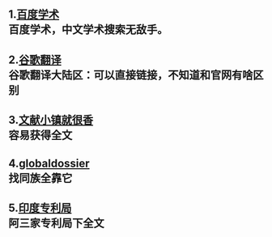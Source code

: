 
1.[百度学术](https://xueshu.baidu.com/ "百度学术")  
百度学术，中文学术搜索无敌手。  
---
2.[谷歌翻译](https://translate.google.cn/ "谷歌翻译")      
谷歌翻译大陆区：可以直接链接，不知道和官网有啥区别  
---
3.[文献小镇就很香](http://www.sci-hub.ac.cn/)  
容易获得全文  
---
4.[globaldossier](https://globaldossier.uspto.gov/)  
找同族全靠它
---
5.[印度专利局](https://ipindiaservices.gov.in/PublicSearch/)  
阿三家专利局下全文
---
